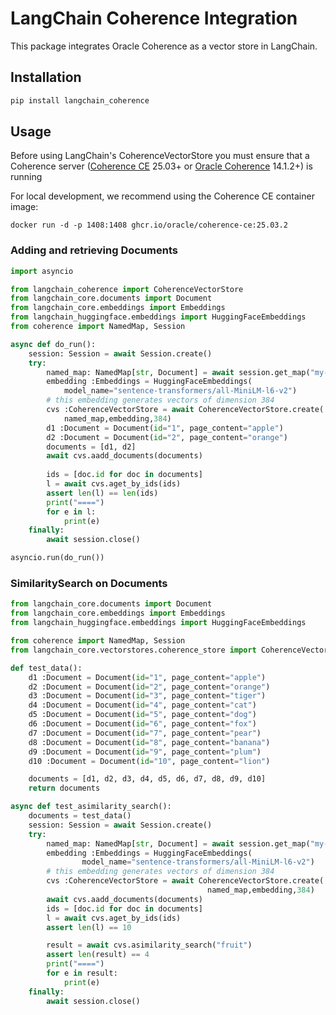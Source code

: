 # LangChain Coherence Integration

This package integrates Oracle Coherence as a vector store in LangChain.

## Installation

```bash
pip install langchain_coherence
```

## Usage

Before using LangChain's CoherenceVectorStore you must ensure that a Coherence server ([Coherence CE](https://github.com/oracle/coherence) 25.03+ or [Oracle Coherence](https://www.oracle.com/java/coherence/) 14.1.2+) is running 

For local development, we recommend using the Coherence CE container image:
```aiignore
docker run -d -p 1408:1408 ghcr.io/oracle/coherence-ce:25.03.2
```

### Adding and retrieving Documents

```python
import asyncio

from langchain_coherence import CoherenceVectorStore
from langchain_core.documents import Document
from langchain_core.embeddings import Embeddings
from langchain_huggingface.embeddings import HuggingFaceEmbeddings
from coherence import NamedMap, Session

async def do_run():
    session: Session = await Session.create()
    try:
        named_map: NamedMap[str, Document] = await session.get_map("my-map")
        embedding :Embeddings = HuggingFaceEmbeddings(
            model_name="sentence-transformers/all-MiniLM-l6-v2")
        # this embedding generates vectors of dimension 384
        cvs :CoherenceVectorStore = await CoherenceVectorStore.create(
            named_map,embedding,384)
        d1 :Document = Document(id="1", page_content="apple")
        d2 :Document = Document(id="2", page_content="orange")
        documents = [d1, d2]
        await cvs.aadd_documents(documents)
    
        ids = [doc.id for doc in documents]
        l = await cvs.aget_by_ids(ids)
        assert len(l) == len(ids)
        print("====")
        for e in l:
            print(e)
    finally:
        await session.close()

asyncio.run(do_run())
```
### SimilaritySearch on Documents

```python
from langchain_core.documents import Document
from langchain_core.embeddings import Embeddings
from langchain_huggingface.embeddings import HuggingFaceEmbeddings

from coherence import NamedMap, Session
from langchain_core.vectorstores.coherence_store import CoherenceVectorStore

def test_data():
    d1 :Document = Document(id="1", page_content="apple")
    d2 :Document = Document(id="2", page_content="orange")
    d3 :Document = Document(id="3", page_content="tiger")
    d4 :Document = Document(id="4", page_content="cat")
    d5 :Document = Document(id="5", page_content="dog")
    d6 :Document = Document(id="6", page_content="fox")
    d7 :Document = Document(id="7", page_content="pear")
    d8 :Document = Document(id="8", page_content="banana")
    d9 :Document = Document(id="9", page_content="plum")
    d10 :Document = Document(id="10", page_content="lion")

    documents = [d1, d2, d3, d4, d5, d6, d7, d8, d9, d10]
    return documents

async def test_asimilarity_search():
    documents = test_data()
    session: Session = await Session.create()
    try:
        named_map: NamedMap[str, Document] = await session.get_map("my-map")
        embedding :Embeddings = HuggingFaceEmbeddings(
                model_name="sentence-transformers/all-MiniLM-l6-v2")
        # this embedding generates vectors of dimension 384
        cvs :CoherenceVectorStore = await CoherenceVectorStore.create(
                                            named_map,embedding,384)
        await cvs.aadd_documents(documents)
        ids = [doc.id for doc in documents]
        l = await cvs.aget_by_ids(ids)
        assert len(l) == 10

        result = await cvs.asimilarity_search("fruit")
        assert len(result) == 4
        print("====")
        for e in result:
            print(e)
    finally:
        await session.close()
```